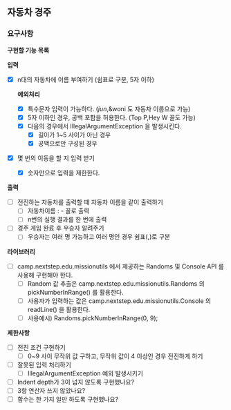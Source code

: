 ## 자동차 경주

### 요구사항

**구현할 기능 목록**

**입력**

- [x]  n대의 자동차에 이름 부여하기 (쉼표로 구분, 5자 이하)
    
    **예외처리**
    
    -  [x]  특수문자 입력이 가능하다. ($jun$,&woni 도 자동차 이름으로 가능)
    -  [x]  5자 이하인 경우, 공백 포함을 허용한다. (Top P,Hey W 꼴도 가능)
    -  [x]  다음의 경우에서 IllegalArgumentException 을 발생시킨다.
        - [x]  길이가 1~5 사이가 아닌 경우
        - [x]  공백으로만 구성된 경우
- [x]  몇 번의 이동을 할 지 입력 받기
    - [x]  숫자만으로 입력을 제한한다.

**출력**

- [ ]  전진하는 자동차를 출력할 때 자동차 이름을 같이 출력하기
    - [ ]  자동차이름 : - 꼴로 출력
    - [ ]  n번의 실행 결과를 한 번에 출력
- [ ]  경주 게임 완료 후 우승자 알려주기
    - [ ]  우승자는 여러 명 가능하고 여러 명인 경우 쉼표(,)로 구분

**라이브러리**

- [ ]  camp.nextstep.edu.missionutils 에서 제공하는 Randoms 및 Console API 를 사용해 구현해야 한다.
    - [ ]  Random 값 추출은 camp.nextstep.edu.missionutils.Randoms 의 pickNumberInRange() 를 활용한다.
    - [ ]  사용자가 입력하는 값은 camp.nextstep.edu.missionutils.Console 의 readLine() 을 활용한다.
    - [ ]  사용예시) Randoms.pickNumberInRange(0, 9);

**제한사항**

- [ ]  전진 조건 구현하기
    - [ ]  0~9 사이 무작위 값 구하고, 무작위 값이 4 이상인 경우 전진하게 하기
- [ ]  잘못된 입력 처리하기
    - [ ]  IllegalArgumentException 예외 발생시키기
- [ ]  Indent depth가 3이 넘지 않도록 구현했나요?
- [ ]  3항 연산자 쓰지 않았나요?
- [ ]  함수는 한 가지 일만 하도록 구현했나요?
